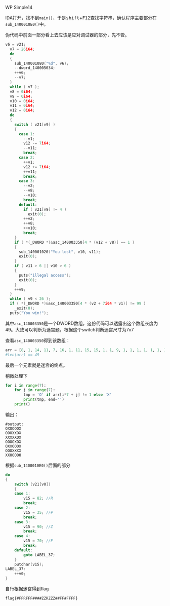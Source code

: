 WP Simple14

IDA打开，找不到`main()`，于是<kbd>shift</kbd>+<kbd>F12</kbd>查找字符串，确认程序主要部分在`sub_1400010E0()`中。

伪代码中前面一部分看上去应该是应对调试器的部分，先不管。

```c
v6 = v21;
  v7 = 26i64;
  do
  {
    sub_140001080("%d", v6);
    --dword_140005034;
    ++v6;
    --v7;
  }
  while ( v7 );
  v8 = 0i64;
  v9 = 0i64;
  v10 = 0i64;
  v11 = 0i64;
  v12 = 0i64;
  do
  {
    switch ( v21[v9] )
    {
      case 1:
        --v1;
        v12 -= 7i64;
        --v11;
        break;
      case 2:
        ++v1;
        v12 += 7i64;
        ++v11;
        break;
      case 3:
        --v2;
        --v8;
        --v10;
        break;
      default:
        if ( v21[v9] != 4 )
          exit(0);
        ++v2;
        ++v8;
        ++v10;
        break;
    }
    if ( *(_DWORD *)&asc_140003350[4 * (v12 + v8)] == 1 )
    {
      sub_140001020("You lost", v10, v11);
      exit(0);
    }
    if ( v11 > 6 || v10 > 6 )
    {
      puts("illegal access");
      exit(0);
    }
    ++v9;
  }
  while ( v9 < 26 );
  if ( *(_DWORD *)&asc_140003350[4 * (v2 + 7i64 * v1)] != 99 )
    _exit(0);
  puts("You win!");
```

其中`asc_140003350`是一个DWORD数组，这份代码可以透露出这个数组长度为49。大致可以判断为迷宫题，根据这个switch判断迷宫尺寸为7x7

查看`asc_140003350`得到该数组：

```python
arr = [8, 1, 14, 11, 7, 16, 1, 11, 15, 15, 1, 1, 9, 1, 1, 1, 1, 1, 1, 11, 1, 12, 12, 8, 14, 1, 8, 1, 8, 1, 1, 12, 9, 14, 1, 13, 8, 11, 1, 1, 1, 1, 1, 1, 9, 10, 9, 9, 99]
#len(arr) == 49
```

最后一个元素就是迷宫的终点。

稍微处理下

```python
for i in range(7):
    for j in range(7):
        tmp = 'O' if arr[i*7 + j] != 1 else 'X'
        print(tmp, end='')
    print()
```

输出：

```
#output:
OXOOOOX
OOOXXOX
XXXXXOX
OOOOXOX
OXXOOOX
OOOXXXX
XXOOOOO
```

根据`sub_1400010E0()`后面的部分

```c
do
{
    switch (v21[v0])
    {
    case 1:
        v15 = 82; //R
        break;
    case 2:
        v15 = 35; //#
        break;
    case 3:
        v15 = 90; //Z
        break;
    case 4:
        v15 = 70; //F
        break;
    default:
        goto LABEL_37;
    }
    putchar(v15);
LABEL_37:
    ++v0;
}
```

自行根据迷宫得到flag

`flag{#FFRFFF####ZZRZZZ##FF#FFFF}`
